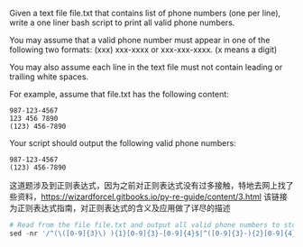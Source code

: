 Given a text file file.txt that contains list of phone numbers (one per line), write a one liner bash script to print all valid phone numbers.

You may assume that a valid phone number must appear in one of the following two formats: (xxx) xxx-xxxx or xxx-xxx-xxxx. (x means a digit)

You may also assume each line in the text file must not contain leading or trailing white spaces.

For example, assume that file.txt has the following content:
```
987-123-4567 
123 456 7890 
(123) 456-7890
```
Your script should output the following valid phone numbers:
```
987-123-4567 
(123) 456-7890
```

这道题涉及到正则表达式，因为之前对正则表达式没有过多接触，特地去网上找了些资料，https://wizardforcel.gitbooks.io/py-re-guide/content/3.html 该链接为正则表达式指南，对正则表达式的含义及应用做了详尽的描述
```python
# Read from the file file.txt and output all valid phone numbers to stdout.
sed -nr '/^(\([0-9]{3}\) ){1}[0-9]{3}-[0-9]{4}$|^([0-9]{3}-){2}[0-9]{4}$/p' file.txt
